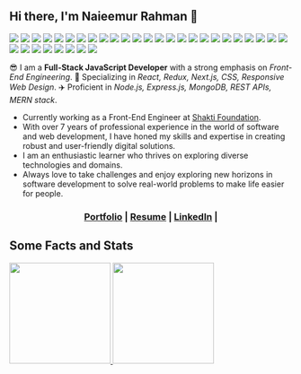 ## Hi there, I'm Naieemur Rahman 👋

<a href="#hi-there-im-naieemur-rahman-"><img src="https://img.shields.io/badge/JavaScript-F7DF1E.svg?style=flat-square&logo=JavaScript&logoColor=black"/></a>
<a href="#hi-there-im-naieemur-rahman-"><img src="https://img.shields.io/badge/TypeScript-3178C6.svg?style=flat-square&logo=TypeScript&logoColor=white"/></a>
<a href="#hi-there-im-naieemur-rahman-"><img src="https://img.shields.io/badge/react-61DAFB.svg?style=flat-square&logo=react&logoColor=black"/></a>
<a href="#hi-there-im-naieemur-rahman-"><img src="https://img.shields.io/badge/redux-764ABC.svg?style=flat-square&logo=redux&logoColor=white"/></a>
<a href="#hi-there-im-naieemur-rahman-"><img src="https://img.shields.io/badge/zustand-1D4AC2.svg?style=flat-square&logo=zotero&logoColor=white"/></a>
<a href="#hi-there-im-naieemur-rahman-"><img src="https://img.shields.io/badge/react%20query-FF4154.svg?style=flat-square&logo=reactquery&logoColor=white"/></a>
<a href="#hi-there-im-naieemur-rahman-"><img src="https://img.shields.io/badge/react%20Native-20232A.svg?style=flat-square&logo=react&logoColor=61DAFB"/></a>
<a href="#hi-there-im-naieemur-rahman-"><img src="https://img.shields.io/badge/next.js-000000.svg?style=flat-square&logo=next.js&logoColor=white"/></a>
<a href="#hi-there-im-naieemur-rahman-"><img src="https://img.shields.io/badge/html5-E34F26.svg?style=flat-square&logo=html5&logoColor=white"/></a>
<a href="#hi-there-im-naieemur-rahman-"><img src="https://img.shields.io/badge/css3-1572B6.svg?style=flat-square&logo=css3&logoColor=white"/></a>
<a href="#hi-there-im-naieemur-rahman-"><img src="https://img.shields.io/badge/sass-CC6699.svg?style=flat-square&logo=sass&logoColor=white"/></a>
<a href="#hi-there-im-naieemur-rahman-"><img src="https://img.shields.io/badge/tailwind%20css-06B6D4.svg?style=flat-square&logo=tailwindcss&logoColor=white"/></a>
<a href="#hi-there-im-naieemur-rahman-"><img src="https://img.shields.io/badge/bootstrap-7952B3.svg?style=flat-square&logo=bootstrap&logoColor=white"/></a>
<a href="#hi-there-im-naieemur-rahman-"><img src="https://img.shields.io/badge/mui-007FFF.svg?style=flat-square&logo=mui&logoColor=white"/></a>
<a href="#hi-there-im-naieemur-rahman-"><img src="https://img.shields.io/badge/chakra%20ui-319795.svg?style=flat-square&logo=chakraui&logoColor=white"/></a>
<a href="#hi-there-im-naieemur-rahman-"><img src="https://img.shields.io/badge/d3%20js-F9A03C.svg?style=flat-square&logo=d3dotjs&logoColor=white"/></a>
<a href="#hi-there-im-naieemur-rahman-"><img src="https://img.shields.io/badge/chart%20js-FF6384.svg?style=flat-square&logo=chartdotjs&logoColor=white"/></a>
<a href="#hi-there-im-naieemur-rahman-"><img src="https://img.shields.io/badge/Node.js-339933.svg?style=flat-square&logo=nodedotjs&logoColor=white"/></a>
<a href="#hi-there-im-naieemur-rahman-"><img src="https://img.shields.io/badge/Express-000000.svg?style=flat-square&logo=Express&logoColor=white"/></a>
<a href="#hi-there-im-naieemur-rahman-"><img src="https://img.shields.io/badge/MongoDB-47A248.svg?style=flat-square&logo=MongoDB&logoColor=white"/></a>
<a href="#hi-there-im-naieemur-rahman-"><img src="https://img.shields.io/badge/Firebase-FFCA28.svg?style=flat-square&logo=Firebase&logoColor=black"/></a>
<a href="#hi-there-im-naieemur-rahman-"><img src="https://img.shields.io/badge/prisma-2D3748.svg?style=flat-square&logo=prisma&logoColor=white"/></a>
<a href="#hi-there-im-naieemur-rahman-"><img src="https://img.shields.io/badge/mongoose-880000.svg?style=flat-square&logo=mongoose&logoColor=white"/></a>
<a href="#hi-there-im-naieemur-rahman-"><img src="https://img.shields.io/badge/Heroku-430098.svg?style=flat-square&logo=Heroku&logoColor=white"/></a>
<a href="#hi-there-im-naieemur-rahman-"><img src="https://img.shields.io/badge/Google%20Cloud-4285F4.svg?style=flat-square&logo=Google-Cloud&logoColor=white"/></a>
<a href="#hi-there-im-naieemur-rahman-"><img src="https://img.shields.io/badge/DigitalOcean-0080FF.svg?style=flat-square&logo=DigitalOcean&logoColor=white"/></a>
<a href="#hi-there-im-naieemur-rahman-"><img src="https://img.shields.io/badge/Selenium-43B02A.svg?style=flat-square&logo=Selenium&logoColor=white"/></a>
<a href="#hi-there-im-naieemur-rahman-"><img src="https://img.shields.io/badge/Postman-FF6C37.svg?style=flat-square&logo=Postman&logoColor=white"/></a>
<a href="#hi-there-im-naieemur-rahman-"><img src="https://img.shields.io/badge/swagger-85EA2D.svg?style=flat-square&logo=swagger&logoColor=black"/></a>
<a href="#hi-there-im-naieemur-rahman-"><img src="https://img.shields.io/badge/Git-F05032.svg?style=flat-square&logo=Git&logoColor=white"/></a>
<a href="#hi-there-im-naieemur-rahman-"><img src="https://img.shields.io/badge/GitHub-181717.svg?style=flat-square&logo=GitHub&logoColor=white"/></a>
<a href="#hi-there-im-naieemur-rahman-"><img src="https://img.shields.io/badge/Jira-0052CC.svg?style=flat-square&logo=Jira&logoColor=white"/></a>
<a href="#hi-there-im-naieemur-rahman-"><img src="https://img.shields.io/badge/Azure%20DevOps-0078D7.svg?style=flat-square&logo=Azure-DevOps&logoColor=white"/></a>

😎 I am a **Full-Stack JavaScript Developer** with a strong emphasis on *Front-End Engineering*. 🚀 Specializing in *React, Redux, Next.js, CSS, Responsive Web Design*. ✈️ Proficient in *Node.js, Express.js, MongoDB, REST APIs, MERN stack*.

* Currently working as a Front-End Engineer at [Shakti Foundation](https://www.shakti.org.bd/).
* With over 7 years of professional experience in the world of software and web development, I have honed my skills and expertise in creating robust and user-friendly digital solutions.
* I am an enthusiastic learner who thrives on exploring diverse technologies and domains.
* Always love to take challenges and enjoy exploring new horizons in software development to solve real-world problems to make life easier for people.


<h3 align="center">
  <a href="https://naieem-bd.github.io">Portfolio</a> | 
  <a href="#">Resume</a> | 
  <a href="https://www.linkedin.com/in/naieem">LinkedIn</a> | 
</h3>


## Some Facts and Stats

<a href="https://github.com/naieem-bd">
  <a href="#some-stats">
    <img src="https://github-readme-stats.vercel.app/api?username=naieem-bd&count_private=true&show_icons=true" height="180" />
  </a>
</a>
<a href="https://github.com/naieem-bd">
  <a href="#some-stats">
    <img src="https://github-readme-stats.vercel.app/api/top-langs/?username=naieem-bd&hide=html&layout=compact" height="180" />
  </a>
</a>

<!--
#### IDE and Editors
<a href="#ide-and-editors"><img src="https://img.shields.io/badge/Visual%20Studio%20Code-007ACC.svg?style=flat-square&logo=Visual-Studio-Code&logoColor=white"/> 
<a href="#ide-and-editors"><img src="https://img.shields.io/badge/Visual%20Studio-5C2D91.svg?style=flat-square&logo=Visual-Studio&logoColor=white"/>
<a href="#ide-and-editors"><img src="https://img.shields.io/badge/Android%20Studio-3DDC84.svg?style=flat-square&logo=Android-Studio&logoColor=white"/> 
-->

<!--
**naieem-bd/naieem-bd** is a ✨ _special_ ✨ repository because its `README.md` (this file) appears on your GitHub profile.

Here are some ideas to get you started:

- 🔭 I’m currently working on ...
- 🌱 I’m currently learning ...
- 👯 I’m looking to collaborate on ...
- 🤔 I’m looking for help with ...
- 💬 Ask me about ...
- 📫 How to reach me: ...
- 😄 Pronouns: ...
- ⚡ Fun fact: ...
-->
